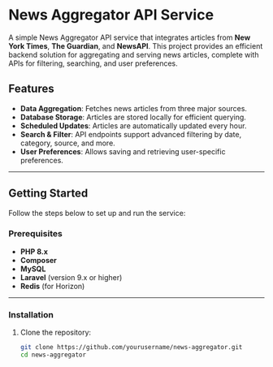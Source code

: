 # News Aggregator API Service

A simple News Aggregator API service that integrates articles from **New York Times**, **The Guardian**, and **NewsAPI**. This project provides an efficient backend solution for aggregating and serving news articles, complete with APIs for filtering, searching, and user preferences.

## Features

- **Data Aggregation**: Fetches news articles from three major sources.
- **Database Storage**: Articles are stored locally for efficient querying.
- **Scheduled Updates**: Articles are automatically updated every hour.
- **Search & Filter**: API endpoints support advanced filtering by date, category, source, and more.
- **User Preferences**: Allows saving and retrieving user-specific preferences.

---

## Getting Started

Follow the steps below to set up and run the service:

### Prerequisites

- **PHP 8.x**
- **Composer**
- **MySQL**
- **Laravel** (version 9.x or higher)
- **Redis** (for Horizon)

---

### Installation

1. Clone the repository:
   ```bash
   git clone https://github.com/yourusername/news-aggregator.git
   cd news-aggregator
